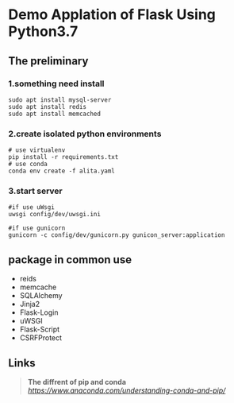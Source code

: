 # Demo Applation of Flask Using Python3.7

## The preliminary

### 1.something need install
```
sudo apt install mysql-server
sudo apt install redis
sudo apt install memcached
```

### 2.create isolated python environments
```
# use virtualenv
pip install -r requirements.txt
# use conda
conda env create -f alita.yaml
```

### 3.start server
```
#if use uWsgi
uwsgi config/dev/uwsgi.ini

#if use gunicorn
gunicorn -c config/dev/gunicorn.py gunicon_server:application
```

## package in common use

+ reids  
+ memcache  
+ SQLAlchemy  
+ Jinja2  
+ Flask-Login  
+ uWSGI  
+ Flask-Script  
+ CSRFProtect  

## Links

>**The diffrent of pip and conda**  
>*https://www.anaconda.com/understanding-conda-and-pip/*
